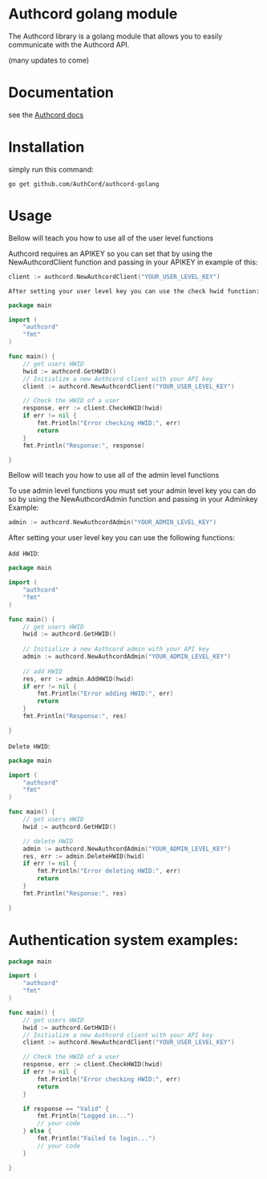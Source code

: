 # Authcord golang module
The Authcord library is a golang module that allows you to easily communicate with the Authcord API.

(many updates to come)

# Documentation 
see the <a href="https://docs.authcord.xyz">Authcord docs</a>

# Installation
simply run this command:
```
go get github.com/AuthCord/authcord-golang
```

# Usage

Bellow will teach you how to use all of the user level functions

Authcord requires an APIKEY so you can set that by using the NewAuthcordClient function and passing in your APIKEY in example of this:
```go
client := authcord.NewAuthcordClient("YOUR_USER_LEVEL_KEY")
```
```After setting your user level key you can use the check hwid function:```
```go
package main

import (
	"authcord"
	"fmt"
)

func main() {
	// get users HWID
	hwid := authcord.GetHWID()
	// Initialize a new Authcord client with your API key
	client := authcord.NewAuthcordClient("YOUR_USER_LEVEL_KEY")

	// Check the HWID of a user
	response, err := client.CheckHWID(hwid)
	if err != nil {
		fmt.Println("Error checking HWID:", err)
		return
	}
	fmt.Println("Response:", response)

}
```

Bellow will teach you how to use all of the admin level functions

To use admin level functions you must set your admin level key you can do so by using the NewAuthcordAdmin function and passing in your Adminkey Example:

```go
admin := authcord.NewAuthcordAdmin("YOUR_ADMIN_LEVEL_KEY")
```
After setting your user level key you can use the following functions:

```Add HWID```:
```go 
package main

import (
	"authcord"
	"fmt"
)

func main() {
	// get users HWID
	hwid := authcord.GetHWID()
	
	// Initialize a new Authcord admin with your API key
	admin := authcord.NewAuthcordAdmin("YOUR_ADMIN_LEVEL_KEY")
	
	// add HWID
	res, err := admin.AddHWID(hwid)
	if err != nil {
		fmt.Println("Error adding HWID:", err)
		return
	}
	fmt.Println("Response:", res)

}
```

```Delete HWID```:
```go
package main

import (
	"authcord"
	"fmt"
)

func main() {
	// get users HWID
	hwid := authcord.GetHWID()

	// delete HWID
	admin := authcord.NewAuthcordAdmin("YOUR_ADMIN_LEVEL_KEY")
	res, err := admin.DeleteHWID(hwid)
	if err != nil {
		fmt.Println("Error deleting HWID:", err)
		return
	}
	fmt.Println("Response:", res)

}
```

# Authentication system examples:

```go
package main

import (
	"authcord"
	"fmt"
)

func main() {
	// get users HWID
	hwid := authcord.GetHWID()
	// Initialize a new Authcord client with your API key
	client := authcord.NewAuthcordClient("YOUR_USER_LEVEL_KEY")

	// Check the HWID of a user
	response, err := client.CheckHWID(hwid)
	if err != nil {
		fmt.Println("Error checking HWID:", err)
		return
	}

	if response == "Valid" {
		fmt.Println("Logged in...")
		// your code
	} else {
		fmt.Println("Failed to login...")
		// your code
	}

}
```

 



